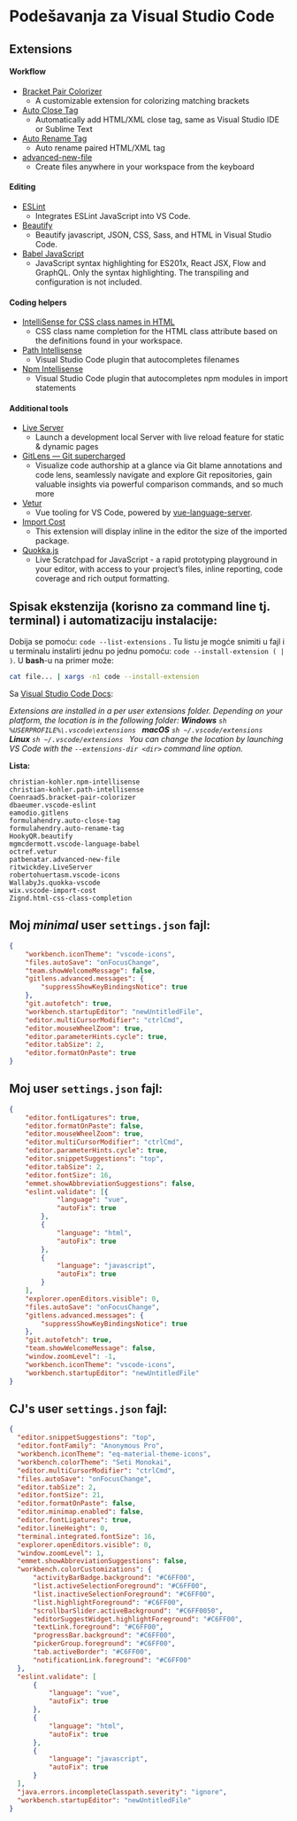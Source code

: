 # Podešavanja za Visual Studio Code

## Extensions
#### Workflow
* [Bracket Pair Colorizer](https://marketplace.visualstudio.com/items?itemName=coenraads.bracket-pair-colorizer)
  - A customizable extension for colorizing matching brackets
* [Auto Close Tag](https://marketplace.visualstudio.com/items?itemName=formulahendry.auto-close-tag)
  - Automatically add HTML/XML close tag, same as Visual Studio IDE or Sublime Text
* [Auto Rename Tag](https://marketplace.visualstudio.com/items?itemName=formulahendry.auto-rename-tag)
  - Auto rename paired HTML/XML tag
* [advanced-new-file](https://marketplace.visualstudio.com/items?itemName=patbenatar.advanced-new-file)
  - Create files anywhere in your workspace from the keyboard
#### Editing
* [ESLint](https://marketplace.visualstudio.com/items?itemName=dbaeumer.vscode-eslint)
  - Integrates ESLint JavaScript into VS Code.
* [Beautify](https://marketplace.visualstudio.com/items?itemName=hookyqr.beautify)
  - Beautify javascript, JSON, CSS, Sass, and HTML in Visual Studio Code.
* [Babel JavaScript](https://marketplace.visualstudio.com/items?itemName=mgmcdermott.vscode-language-babel)
  - JavaScript syntax highlighting for ES201x, React JSX, Flow and GraphQL. Only the syntax highlighting. The transpiling and configuration is not included.
#### Coding helpers
* [IntelliSense for CSS class names in HTML](https://marketplace.visualstudio.com/items?itemName=Zignd.html-css-class-completion)
  - CSS class name completion for the HTML class attribute based on the definitions found in your workspace.
* [Path Intellisense](https://marketplace.visualstudio.com/items?itemName=christian-kohler.path-intellisense)
  - Visual Studio Code plugin that autocompletes filenames
* [Npm Intellisense](https://marketplace.visualstudio.com/items?itemName=christian-kohler.npm-intellisense)
  - Visual Studio Code plugin that autocompletes npm modules in import statements
#### Additional tools
* [Live Server](https://marketplace.visualstudio.com/items?itemName=ritwickdey.LiveServer)
  - Launch a development local Server with live reload feature for static & dynamic pages
* [GitLens — Git supercharged](https://marketplace.visualstudio.com/items?itemName=eamodio.gitlens)
  - Visualize code authorship at a glance via Git blame annotations and code lens, seamlessly navigate and explore Git repositories, gain valuable insights via powerful comparison commands, and so much more
* [Vetur](https://marketplace.visualstudio.com/items?itemName=octref.vetur)
  - Vue tooling for VS Code, powered by [vue-language-server](https://github.com/vuejs/vetur/tree/master/server).
* [Import Cost](https://marketplace.visualstudio.com/items?itemName=wix.vscode-import-cost)
  - This extension will display inline in the editor the size of the imported package.
* [Quokka.js](https://marketplace.visualstudio.com/items?itemName=WallabyJs.quokka-vscode)
  - Live Scratchpad for JavaScript - a rapid prototyping playground in your editor, with access to your project’s files, inline reporting, code coverage and rich output formatting.
  
## Spisak ekstenzija (korisno za command line tj. terminal) i automatizaciju instalacije:
Dobija se pomoću:
  `code --list-extensions` .
Tu listu je mogće snimiti u fajl i u terminalu instalirti jednu po jednu pomoću:
  `code --install-extension ( | )`.
U **bash**-u na primer može:
```sh
cat file... | xargs -n1 code --install-extension
```

Sa [Visual Studio Code Docs](https://code.visualstudio.com/docs/editor/extension-gallery):

_Extensions are installed in a per user extensions folder. Depending on your platform, the location is in the following folder:
  **Windows** ```sh %USERPROFILE%\.vscode\extensions ```
  **macOS** ```sh ~/.vscode/extensions ```
  **Linux** ```sh ~/.vscode/extensions ```
You can change the location by launching VS Code with the `--extensions-dir <dir>` command line option._

**Lista:**
```
christian-kohler.npm-intellisense
christian-kohler.path-intellisense
CoenraadS.bracket-pair-colorizer
dbaeumer.vscode-eslint
eamodio.gitlens
formulahendry.auto-close-tag
formulahendry.auto-rename-tag
HookyQR.beautify
mgmcdermott.vscode-language-babel
octref.vetur
patbenatar.advanced-new-file
ritwickdey.LiveServer
robertohuertasm.vscode-icons
WallabyJs.quokka-vscode
wix.vscode-import-cost
Zignd.html-css-class-completion
```

## Moj _minimal_ user `settings.json` fajl:
```json
{
    "workbench.iconTheme": "vscode-icons",
    "files.autoSave": "onFocusChange",
    "team.showWelcomeMessage": false,
    "gitlens.advanced.messages": {
        "suppressShowKeyBindingsNotice": true
    },
    "git.autofetch": true,
    "workbench.startupEditor": "newUntitledFile",
    "editor.multiCursorModifier": "ctrlCmd",
    "editor.mouseWheelZoom": true,
    "editor.parameterHints.cycle": true,
    "editor.tabSize": 2,
    "editor.formatOnPaste": true
}
```

## Moj user `settings.json` fajl:
```json
{
    "editor.fontLigatures": true,
    "editor.formatOnPaste": false,
    "editor.mouseWheelZoom": true,
    "editor.multiCursorModifier": "ctrlCmd",
    "editor.parameterHints.cycle": true,
    "editor.snippetSuggestions": "top",
    "editor.tabSize": 2,
    "editor.fontSize": 16,
    "emmet.showAbbreviationSuggestions": false,
    "eslint.validate": [{
            "language": "vue",
            "autoFix": true
        },
        {
            "language": "html",
            "autoFix": true
        },
        {
            "language": "javascript",
            "autoFix": true
        }
    ],
    "explorer.openEditors.visible": 0,
    "files.autoSave": "onFocusChange",
    "gitlens.advanced.messages": {
        "suppressShowKeyBindingsNotice": true
    },
    "git.autofetch": true,
    "team.showWelcomeMessage": false,
    "window.zoomLevel": -1,
    "workbench.iconTheme": "vscode-icons",
    "workbench.startupEditor": "newUntitledFile"
}
```

## CJ's user `settings.json` fajl:
```json
{
  "editor.snippetSuggestions": "top",
  "editor.fontFamily": "Anonymous Pro",
  "workbench.iconTheme": "eq-material-theme-icons",
  "workbench.colorTheme": "Seti Monokai",
  "editor.multiCursorModifier": "ctrlCmd",
  "files.autoSave": "onFocusChange",
  "editor.tabSize": 2,
  "editor.fontSize": 21,
  "editor.formatOnPaste": false,
  "editor.minimap.enabled": false,
  "editor.fontLigatures": true,
  "editor.lineHeight": 0,
  "terminal.integrated.fontSize": 16,
  "explorer.openEditors.visible": 0,
  "window.zoomLevel": 1,
  "emmet.showAbbreviationSuggestions": false,
  "workbench.colorCustomizations": {
      "activityBarBadge.background": "#C6FF00",
      "list.activeSelectionForeground": "#C6FF00",
      "list.inactiveSelectionForeground": "#C6FF00",
      "list.highlightForeground": "#C6FF00",
      "scrollbarSlider.activeBackground": "#C6FF0050",
      "editorSuggestWidget.highlightForeground": "#C6FF00",
      "textLink.foreground": "#C6FF00",
      "progressBar.background": "#C6FF00",
      "pickerGroup.foreground": "#C6FF00",
      "tab.activeBorder": "#C6FF00",
      "notificationLink.foreground": "#C6FF00"
  },
  "eslint.validate": [
      {
          "language": "vue",
          "autoFix": true
      },
      {
          "language": "html",
          "autoFix": true
      },
      {
          "language": "javascript",
          "autoFix": true
      }
  ],
  "java.errors.incompleteClasspath.severity": "ignore",
  "workbench.startupEditor": "newUntitledFile"
}
```
